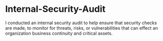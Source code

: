 # Internal-Security-Audit
I conducted an internal security audit to help ensure that security checks are made, to monitor for threats, risks, or vulnerabilities  that can effect an organization business continuity and critical assets.
